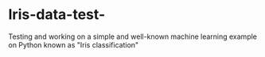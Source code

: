 # Iris-data-test-

Testing and working on a simple and well-known machine learning example on Python known as "Iris classification"
